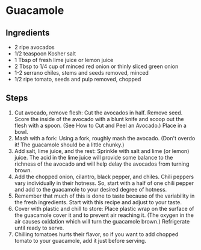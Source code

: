 # Guacamole

## Ingredients

- 2 ripe avocados 
- 1/2 teaspoon Kosher salt 
- 1 Tbsp of fresh lime juice or lemon juice 
- 2 Tbsp to 1/4 cup of minced red onion or thinly sliced green onion 
- 1-2 serrano chiles, stems and seeds removed, minced 
- 1/2 ripe tomato, seeds and pulp removed, chopped 
	
## Steps

1. Cut avocado, remove flesh: Cut the avocados in half. Remove seed. Score the inside of the avocado with a blunt knife and scoop out the flesh with a spoon. (See How to Cut and Peel an Avocado.) Place in a bowl. 
2. Mash with a fork: Using a fork, roughly mash the avocado. (Don't overdo it! The guacamole should be a little chunky.) 
3. Add salt, lime juice, and the rest: Sprinkle with salt and lime (or lemon) juice. The acid in the lime juice will provide some balance to the richness of the avocado and will help delay the avocados from turning brown. 
4. Add the chopped onion, cilantro, black pepper, and chiles. Chili peppers vary individually in their hotness. So, start with a half of one chili pepper and add to the guacamole to your desired degree of hotness. 
5. Remember that much of this is done to taste because of the variability in the fresh ingredients. Start with this recipe and adjust to your taste. 
6. Cover with plastic and chill to store: Place plastic wrap on the surface of the guacamole cover it and to prevent air reaching it. (The oxygen in the air causes oxidation which will turn the guacamole brown.) Refrigerate until ready to serve. 
7. Chilling tomatoes hurts their flavor, so if you want to add chopped tomato to your guacamole, add it just before serving. 